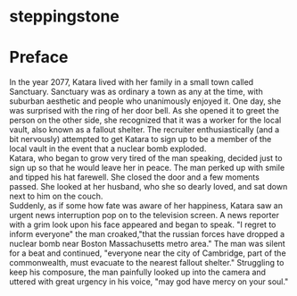 # steppingstone
<!DOCTYPE html>
<html>
  <head>
    <title> Fallout 4 Fan Fiction: Katara Chronicles</title>
  </head>

  <body>
    <h1> Preface</h1>
    <p> In  the year 2077, Katara lived with her family in a small town called Sanctuary. Sanctuary was as ordinary a town as any at the time, with suburban aesthetic and people who unanimously enjoyed it. One day, she was surprised with the ring of her door bell. As she opened it to greet the person on the other side, she recognized that it was a worker for the local vault, also known as a fallout shelter. The recruiter enthusiastically (and a bit nervously) attempted to get Katara to sign up to be a member of the local vault in the event that a nuclear bomb exploded.</br> Katara, who began to grow very tired of the man speaking, decided just to sign up so that he would leave her in peace. The man perked up with smile and tipped his hat farewell. She closed the door and a few moments passed. She looked at her husband, who she so dearly loved, and sat down next to him on the couch. </br> Suddenly, as if some how fate was aware of her happiness, Katara saw an urgent news interruption pop on to the television screen. A news reporter with a grim look upon his face appeared and began to speak. "I regret to inform everyone" the man croaked,"that the russian forces have dropped a nuclear bomb near Boston Massachusetts metro area." The man was silent for a beat and continued, "everyone near the city of Cambridge, part of the commonwealth, must evacuate to the nearest fallout shelter." Struggling to keep his composure, the man painfully looked up into the camera and uttered with great urgency in his voice, "may god have mercy on your soul."</p>
  </body>
</html>
